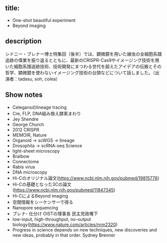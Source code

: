
## title:
- One-shot beautiful experiment
- Beyond imaging

## description
シドニー・ブレナー博士特集回（後半）では、顕微鏡を用いた線虫の全細胞系譜追跡の偉業を振り返るとともに、最新のCRISPR-Cas9やイメージング技術を用いた細胞系譜追跡技術、技術開発にまつわる世代を超えたアイデアの伝搬とその哲学、顕微鏡を使わないイメージング技術の台頭などについて話しました。（出演者：tadasu, soh, colea）

## Show notes
- Celegansのlineage tracing
- Cre, FLP, DNA組み換え酵素まわり
- Jey Shendre
- George Church
- 2012 CRISPR
- MEMOIR, Nature 
- Organoid -> scWGS -> lineage
- Drosophila -> scRNA-seq Science
- light-sheet microscopy
- Braibow
- Connectome
- Rabis virus
- DNA microscopy
- Hi-Cのオリジナル論文(https://www.ncbi.nlm.nih.gov/pubmed/19815776)
- Hi-Cの基礎となった3Cの論文(https://www.ncbi.nlm.nih.gov/pubmed/11847345)
- Hi-CによるBeyond imaging
- 空間情報をシーケンサーで得る
- Nanopore sequencing
- ブレナ- 仕分け OISTの理事長 民主党政権下
- low-input, high-throughput, no-output biology(https://www.nature.com/articles/nrm2320)
- Progress in science depends on new techniques, new discoveries and new ideas, probably in that order. Sydney Brenner 
